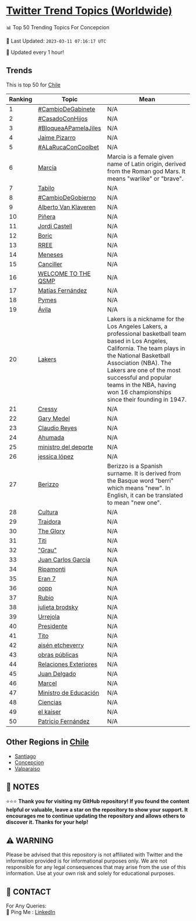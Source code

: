 [Twitter Trend Topics (Worldwide)](https://github.com/ErcinDedeoglu/Twitter-Trend-Topics)
==========


📊 Top 50 Trending Topics For Concepcion

📆 Last Updated: `2023-03-11 07:16:17 UTC`

🔧 Updated every 1 hour!


## Trends

This is top 50 for [Chile](</Chile>)

| Ranking | Topic | Mean |
| ------- | ------------ | ------------ |
| 1 | [#CambioDeGabinete](http://twitter.com/search?q=%23CambioDeGabinete) | N/A |
| 2 | [#CasadoConHijos](http://twitter.com/search?q=%23CasadoConHijos) | N/A |
| 3 | [#BloqueaAPamelaJiles](http://twitter.com/search?q=%23BloqueaAPamelaJiles) | N/A |
| 4 | [Jaime Pizarro](http://twitter.com/search?q=Jaime+Pizarro) | N/A |
| 5 | [#ALaRucaConCoolbet](http://twitter.com/search?q=%23ALaRucaConCoolbet) | N/A |
| 6 | [Marcia](http://twitter.com/search?q=Marcia) | Marcia is a female given name of Latin origin, derived from the Roman god Mars. It means "warlike" or "brave". |
| 7 | [Tabilo](http://twitter.com/search?q=Tabilo) | N/A |
| 8 | [#CambioDeGobierno](http://twitter.com/search?q=%23CambioDeGobierno) | N/A |
| 9 | [Alberto Van Klaveren](http://twitter.com/search?q=Alberto+Van+Klaveren) | N/A |
| 10 | [Piñera](http://twitter.com/search?q=Pi%c3%b1era) | N/A |
| 11 | [Jordi Castell](http://twitter.com/search?q=Jordi+Castell) | N/A |
| 12 | [Boric](http://twitter.com/search?q=Boric) | N/A |
| 13 | [RREE](http://twitter.com/search?q=RREE) | N/A |
| 14 | [Meneses](http://twitter.com/search?q=Meneses) | N/A |
| 15 | [Canciller](http://twitter.com/search?q=Canciller) | N/A |
| 16 | [WELCOME TO THE QSMP](http://twitter.com/search?q=WELCOME+TO+THE+QSMP) | N/A |
| 17 | [Matías Fernández](http://twitter.com/search?q=Mat%c3%adas+Fern%c3%a1ndez) | N/A |
| 18 | [Pymes](http://twitter.com/search?q=Pymes) | N/A |
| 19 | [Ávila](http://twitter.com/search?q=%c3%81vila) | N/A |
| 20 | [Lakers](http://twitter.com/search?q=Lakers) | Lakers is a nickname for the Los Angeles Lakers, a professional basketball team based in Los Angeles, California. The team plays in the National Basketball Association (NBA). The Lakers are one of the most successful and popular teams in the NBA, having won 16 championships since their founding in 1947. |
| 21 | [Cressy](http://twitter.com/search?q=Cressy) | N/A |
| 22 | [Gary Medel](http://twitter.com/search?q=Gary+Medel) | N/A |
| 23 | [Claudio Reyes](http://twitter.com/search?q=Claudio+Reyes) | N/A |
| 24 | [Ahumada](http://twitter.com/search?q=Ahumada) | N/A |
| 25 | [ministro del deporte](http://twitter.com/search?q=ministro+del+deporte) | N/A |
| 26 | [jessica lópez](http://twitter.com/search?q=jessica+l%c3%b3pez) | N/A |
| 27 | [Berizzo](http://twitter.com/search?q=Berizzo) | Berizzo is a Spanish surname. It is derived from the Basque word "berri" which means "new". In English, it can be translated to mean "new one". |
| 28 | [Cultura](http://twitter.com/search?q=Cultura) | N/A |
| 29 | [Traidora](http://twitter.com/search?q=Traidora) | N/A |
| 30 | [The Glory](http://twitter.com/search?q=The+Glory) | N/A |
| 31 | [Titi](http://twitter.com/search?q=Titi) | N/A |
| 32 | ["Grau"](http://twitter.com/search?q=%22Grau%22) | N/A |
| 33 | [Juan Carlos García](http://twitter.com/search?q=Juan+Carlos+Garc%c3%ada) | N/A |
| 34 | [Ripamonti](http://twitter.com/search?q=Ripamonti) | N/A |
| 35 | [Eran 7](http://twitter.com/search?q=Eran+7) | N/A |
| 36 | [oopp](http://twitter.com/search?q=oopp) | N/A |
| 37 | [Rubio](http://twitter.com/search?q=Rubio) | N/A |
| 38 | [julieta brodsky](http://twitter.com/search?q=julieta+brodsky) | N/A |
| 39 | [Urrejola](http://twitter.com/search?q=Urrejola) | N/A |
| 40 | [Presidente](http://twitter.com/search?q=Presidente) | N/A |
| 41 | [Tito](http://twitter.com/search?q=Tito) | N/A |
| 42 | [aisén etcheverry](http://twitter.com/search?q=ais%c3%a9n+etcheverry) | N/A |
| 43 | [obras públicas](http://twitter.com/search?q=obras+p%c3%bablicas) | N/A |
| 44 | [Relaciones Exteriores](http://twitter.com/search?q=Relaciones+Exteriores) | N/A |
| 45 | [Juan Delgado](http://twitter.com/search?q=Juan+Delgado) | N/A |
| 46 | [Marcel](http://twitter.com/search?q=Marcel) | N/A |
| 47 | [Ministro de Educación](http://twitter.com/search?q=Ministro+de+Educaci%c3%b3n) | N/A |
| 48 | [Ciencias](http://twitter.com/search?q=Ciencias) | N/A |
| 49 | [el kaiser](http://twitter.com/search?q=el+kaiser) | N/A |
| 50 | [Patricio Fernández](http://twitter.com/search?q=Patricio+Fern%c3%a1ndez) | N/A |



## Other Regions in [Chile](</Chile>)

* [Santiago](</Chile/Santiago.md>)
* [Concepcion](</Chile/Concepcion.md>)
* [Valparaiso](</Chile/Valparaiso.md>)



## 📝 NOTES

⭐⭐⭐ **Thank you for visiting my GitHub repository! If you found the content helpful or valuable, leave a star on the repository to show your support. It encourages me to continue updating the repository and allows others to discover it. Thanks for your help!**


## ⚠️ WARNING

Please be advised that this repository is not affiliated with Twitter and the information provided is for informational purposes only. We are not responsible for any legal consequences that may arise from the use of this information. Use at your own risk and solely for educational purposes.


## 📨 CONTACT

 For Any Queries:  
            🏓 Ping Me : [LinkedIn](https://www.linkedin.com/in/ercindedeoglu/)
